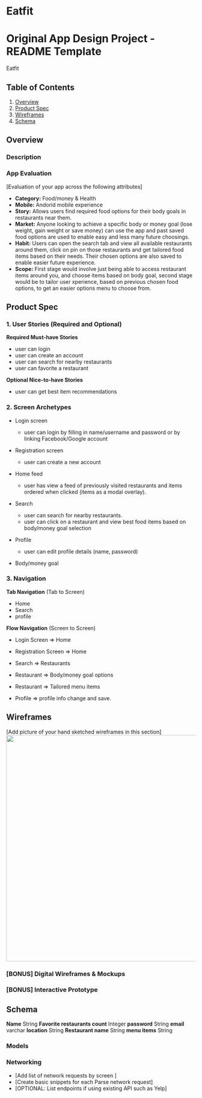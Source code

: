 # Eatfit
 Original App Design Project - README Template
===

Eatfit

## Table of Contents
1. [Overview](#Overview)
1. [Product Spec](#Product-Spec)
1. [Wireframes](#Wireframes)
2. [Schema](#Schema)

## Overview
### Description


### App Evaluation
[Evaluation of your app across the following attributes]
- **Category:** Food/money & Health
- **Mobile:** Andorid mobile experience
- **Story:** Allows users find required food options for their body goals in restaurants near them.
- **Market:** Anyone looking to achieve a specific body or money goal (lose weight, gain weight or save money) can use the app and past saved food options are used to enable easy and less many future choosings.
- **Habit:** Users can open the search tab and view all available restaurants around them, click on pin on those restaurants and get tailored food items based on their needs. Their chosen options are also saved to enable easier future experience.
- **Scope:** First stage would involve just being able to access restaurant items around you, and choose items based on body goal, second stage would be to tailor user xperience, based on previous chosen food options, to get an easier options menu to choose from. 

## Product Spec

### 1. User Stories (Required and Optional)

**Required Must-have Stories**

* user can login
* user can create an account
* user can search for nearby restaurants
* user can favorite a restaurant

**Optional Nice-to-have Stories**

* user can get best item recommendations


### 2. Screen Archetypes

* Login screen
   * user can login by filling in name/username and password or by linking Facebook/Google account
  
* Registration screen
   * user can create a new account

* Home feed
   * user has view a feed of previously visited restaurants and items ordered when clicked (items as a modal overlay).

* Search
   * user can search for nearby restaurants.
   * user can click on a restaurant and view best food items based on body/money goal selection

* Profile
   * user can edit profile details (name, password)
   
* Body/money goal




### 3. Navigation

**Tab Navigation** (Tab to Screen)

* Home
* Search
* profile

**Flow Navigation** (Screen to Screen)


* Login Screen
   => Home
   
   
* Registration Screen
   => Home
   
 
* Search
   => Restaurants
  

* Restaurant 
   => Body/money goal options
  
* Restaurant
     => Tailored menu items
* Profile
     => profile info change and save.


## Wireframes
[Add picture of your hand sketched wireframes in this section]
<img src="YOUR_WIREFRAME_IMAGE_URL" width=600>

### [BONUS] Digital Wireframes & Mockups

### [BONUS] Interactive Prototype

## Schema 
 **Name** String
 **Favorite restaurants count** Integer
 **password** String
 **email** varchar
 **location** String
 **Restaurant name** String
 **menu items** String
 
### Models


### Networking
- [Add list of network requests by screen ]
- [Create basic snippets for each Parse network request]
- [OPTIONAL: List endpoints if using existing API such as Yelp]
